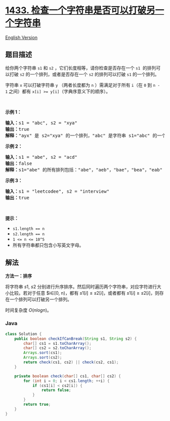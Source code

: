 # [1433. 检查一个字符串是否可以打破另一个字符串](https://leetcode.cn/problems/check-if-a-string-can-break-another-string)

[English Version](/solution/1400-1499/1433.Check%20If%20a%20String%20Can%20Break%20Another%20String/README_EN.md)

## 题目描述

<p>给你两个字符串&nbsp;<code>s1</code>&nbsp;和&nbsp;<code>s2</code>&nbsp;，它们长度相等，请你检查是否存在一个&nbsp;<code>s1</code>&nbsp; 的排列可以打破 <code>s2</code>&nbsp;的一个排列，或者是否存在一个&nbsp;<code>s2</code>&nbsp;的排列可以打破 <code>s1</code> 的一个排列。</p>

<p>字符串&nbsp;<code>x</code>&nbsp;可以打破字符串&nbsp;<code>y</code>&nbsp;（两者长度都为&nbsp;<code>n</code>&nbsp;）需满足对于所有&nbsp;<code>i</code>（在&nbsp;<code>0</code>&nbsp;到&nbsp;<code>n - 1</code>&nbsp;之间）都有&nbsp;<code>x[i] &gt;= y[i]</code>（字典序意义下的顺序）。</p>

<p>&nbsp;</p>

<p><strong>示例 1：</strong></p>

<pre><strong>输入：</strong>s1 = &quot;abc&quot;, s2 = &quot;xya&quot;
<strong>输出：</strong>true
<strong>解释：</strong>&quot;ayx&quot; 是 s2=&quot;xya&quot; 的一个排列，&quot;abc&quot; 是字符串 s1=&quot;abc&quot; 的一个排列，且 &quot;ayx&quot; 可以打破 &quot;abc&quot; 。
</pre>

<p><strong>示例 2：</strong></p>

<pre><strong>输入：</strong>s1 = &quot;abe&quot;, s2 = &quot;acd&quot;
<strong>输出：</strong>false 
<strong>解释：</strong>s1=&quot;abe&quot; 的所有排列包括：&quot;abe&quot;，&quot;aeb&quot;，&quot;bae&quot;，&quot;bea&quot;，&quot;eab&quot; 和 &quot;eba&quot; ，s2=&quot;acd&quot; 的所有排列包括：&quot;acd&quot;，&quot;adc&quot;，&quot;cad&quot;，&quot;cda&quot;，&quot;dac&quot; 和 &quot;dca&quot;。然而没有任何 s1 的排列可以打破 s2 的排列。也没有 s2 的排列能打破 s1 的排列。
</pre>

<p><strong>示例 3：</strong></p>

<pre><strong>输入：</strong>s1 = &quot;leetcodee&quot;, s2 = &quot;interview&quot;
<strong>输出：</strong>true
</pre>

<p>&nbsp;</p>

<p><strong>提示：</strong></p>

<ul>
	<li><code>s1.length == n</code></li>
	<li><code>s2.length == n</code></li>
	<li><code>1 &lt;= n &lt;= 10^5</code></li>
	<li>所有字符串都只包含小写英文字母。</li>
</ul>

## 解法

**方法一：排序**

将字符串 $s1$, $s2$ 分别进行升序排序。然后同时遍历两个字符串，对应字符进行大小比较。若对于任意 $i∈[0, n)，都有 $s1[i] \le s2[i]$，或者都有 $s1[i] \ge s2[i]$，则存在一个排列可以打破另一个排列。

时间复杂度 $O(nlogn)$。

### **Java**

```java
class Solution {
    public boolean checkIfCanBreak(String s1, String s2) {
        char[] cs1 = s1.toCharArray();
        char[] cs2 = s2.toCharArray();
        Arrays.sort(cs1);
        Arrays.sort(cs2);
        return check(cs1, cs2) || check(cs2, cs1);
    }

    private boolean check(char[] cs1, char[] cs2) {
        for (int i = 0; i < cs1.length; ++i) {
            if (cs1[i] < cs2[i]) {
                return false;
            }
        }
        return true;
    }
}
```
